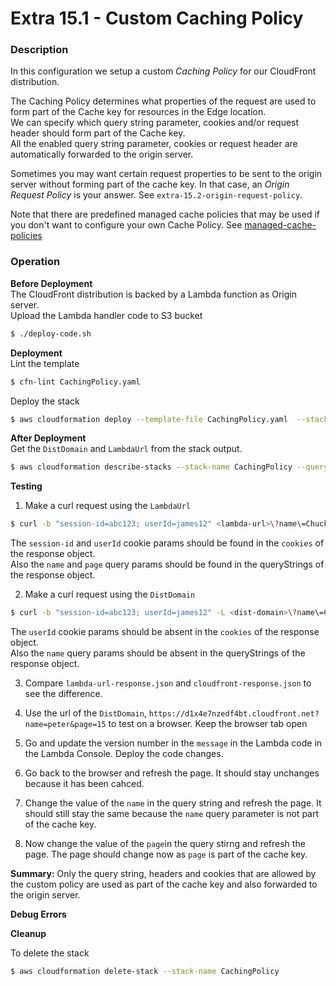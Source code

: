 # Extra 15.1 - Custom Caching Policy

### Description

In this configuration we setup a custom _Caching Policy_ for our CloudFront distribution.

The Caching Policy determines what properties of the request are used to form part of the Cache key for resources in the Edge location.  
We can specify which query string parameter, cookies and/or request header should form part of the Cache key.  
All the enabled query string parameter, cookies or request header are automatically forwarded to the origin server.

Sometimes you may want certain request properties to be sent to the origin server without forming part of the cache key. In that case, an _Origin Request Policy_ is your answer. See `extra-15.2-origin-request-policy`.

Note that there are predefined managed cache policies that may be used if you don't want to configure your own Cache Policy. See [managed-cache-policies](https://docs.aws.amazon.com/AmazonCloudFront/latest/DeveloperGuide/using-managed-cache-policies.html)

### Operation

**Before Deployment**  
The CloudFront distribution is backed by a Lambda function as Origin server.  
Upload the Lambda handler code to S3 bucket

```bash
$ ./deploy-code.sh
```

**Deployment**  
Lint the template

```bash
$ cfn-lint CachingPolicy.yaml
```

Deploy the stack

```bash
$ aws cloudformation deploy --template-file CachingPolicy.yaml  --stack-name CachingPolicy --capabilities CAPABILITY_IAM
```

**After Deployment**  
Get the `DistDomain` and `LambdaUrl` from the stack output.

```bash
$ aws cloudformation describe-stacks --stack-name CachingPolicy --query "Stacks[0].Outputs" --no-cli-pager
```

**Testing**

1. Make a curl request using the `LambdaUrl`

```bash
$ curl -b "session-id=abc123; userId=james12" <lambda-url>\?name\=Chucks\&page\=12
```

The `session-id` and `userId` cookie params should be found in the `cookies` of the response object.  
Also the `name` and `page` query params should be found in the queryStrings of the response object.

2. Make a curl request using the `DistDomain`

```bash
$ curl -b "session-id=abc123; userId=james12" -L <dist-domain>\?name\=Chucks\&page\=12
```

The `userId` cookie params should be absent in the `cookies` of the response object.  
 Also the `name` query params should be absent in the queryStrings of the response object.

3. Compare `lambda-url-response.json` and `cloudfront-response.json` to see the difference.

4. Use the url of the `DistDomain`, `https://d1x4e7nzedf4bt.cloudfront.net?name=peter&page=15` to test on a browser. Keep the browser tab open

5. Go and update the version number in the `message` in the Lambda code in the Lambda Console. Deploy the code changes.

6. Go back to the browser and refresh the page. It should stay unchanges because it has been cahced.

7. Change the value of the `name` in the query string and refresh the page. It should still stay the same because the `name` query parameter is not part of the cache key.

8. Now change the value of the `page`in the query stirng and refresh the page. The page should change now as `page` is part of the cache key.

**Summary:** Only the query string, headers and cookies that are allowed by the custom policy are used as part of the cache key and also forwarded to the origin server.

**Debug Errors**

**Cleanup**

To delete the stack

```bash
$ aws cloudformation delete-stack --stack-name CachingPolicy
```
